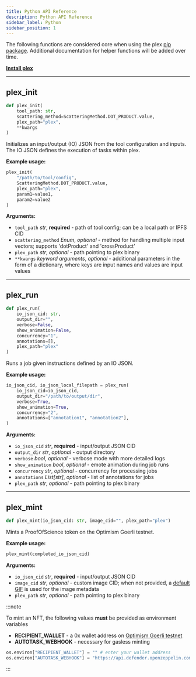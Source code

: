 ```yaml
---
title: Python API Reference
description: Python API Reference
sidebar_label: Python
sidebar_position: 1
---
```


The following functions are considered core when using the plex [pip package](https://pypi.org/project/PlexLabExchange/). Additional documentation for helper functions will be added over time.

**[Install plex](/quickstart/installation)**

---

## plex_init

```python
def plex_init(
    tool_path: str, 
    scattering_method=ScatteringMethod.DOT_PRODUCT.value, 
    plex_path="plex", 
    **kwargs
)
```

Initializes an input/output (IO) JSON from the tool configuration and inputs. The IO JSON defines the execution of tasks within plex.

**Example usage:**

```python
plex_init(
    "/path/to/tool/config", 
    ScatteringMethod.DOT_PRODUCT.value, 
    plex_path="plex", 
    param1=value1, 
    param2=value2
)
```

**Arguments:**
* `tool_path` *str*, **required** - path of tool config; can be a local path or IPFS CID
* `scattering_method` *Enum*, *optional* - method for handling multiple input vectors; supports 'dotProduct' and 'crossProduct'
* `plex_path` *str*, *optional* - path pointing to plex binary
* `**kwargs` *keyword arguments*, *optional* - additional parameters in the form of a dictionary, where keys are input names and values are input values

---

## plex_run

```python
def plex_run(
    io_json_cid: str, 
    output_dir="", 
    verbose=False, 
    show_animation=False, 
    concurrency="1", 
    annotations=[], 
    plex_path="plex"
)
```

Runs a job given instructions defined by an IO JSON.

**Example usage:**

```python
io_json_cid, io_json_local_filepath = plex_run(
    io_json_cid=io_json_cid, 
    output_dir="/path/to/output/dir", 
    verbose=True, 
    show_animation=True, 
    concurrency="2", 
    annotations=["annotation1", "annotation2"],
)
```

**Arguments:**
* `io_json_cid` *str*, **required** - input/output JSON CID
* `output_dir` *str*, *optional* - output directory
* `verbose` *bool*, *optional* - verbose mode with more detailed logs
* `show_animation` *bool*, *optional* - emote animation during job runs
* `concurrency` *str*, *optional* - concurrency for processing jobs
* `annotations` *List[str]*, *optional* - list of annotations for jobs
* `plex_path` *str*, *optional* - path pointing to plex binary

---

## plex_mint

```python
def plex_mint(io_json_cid: str, image_cid="", plex_path="plex")
```

Mints a ProofOfScience token on the Optimism Goerli testnet.

**Example usage:**

```python
plex_mint(completed_io_json_cid)
```

**Arguments:**
* `io_json_cid` *str*, **required** - input/output JSON CID
* `image_cid` *str*, *optional* - custom image CID; when not provided, a [default GIF](https://ipfs.io/ipfs/bafybeiba666bzbff5vu6rayvp5st2tk7tdltqnwjppzyvpljcycfhshdhq) is used for the image metadata
* `plex_path` *str*, *optional* - path pointing to plex binary

:::note

To mint an NFT, the following values **must** be provided as environment variables
* **RECIPIENT_WALLET** - a 0x wallet address on [Optimism Goerli testnet](https://goerli-optimism.etherscan.io/)
* **AUTOTASK_WEBHOOK** - necessary for gasless minting

```python
os.environ["RECIPIENT_WALLET"] = "" # enter your wallet address
os.environ["AUTOTASK_WEBHOOK"] = "https://api.defender.openzeppelin.com/autotasks/e15b3f39-28f8-4d30-9bf3-5d569bdf2e78/runs/webhook/8315d17c-c493-4d04-a257-79209f95bb64/2gmqi9SRRAQMoy1SRdktai" 
```

:::